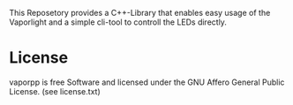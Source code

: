 This Reposetory provides a C++-Library that enables easy usage of the 
Vaporlight and a simple cli-tool to controll the LEDs directly.

# License
vaporpp is free Software and licensed under the GNU Affero General Public License. (see license.txt)
